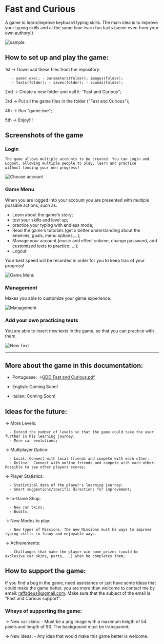 # Fast and Curious
  A game to learn/improve keyboard typing skills. The main idea is to improve your typing skills and at the same time learn fun facts (some even from your own authory!).

![sample](https://user-images.githubusercontent.com/75253335/131589894-00e6f646-a507-440b-9e67-b080e4bafc23.png)


## How to set up and play the game:
 1st -> Download these files from the repository: 
            
       - game(.exe); - parameters(folder); images(folder);
       - texts(folder); - saves(folder); - sounds(folder);
 
 2nd -> Create a new folder and call it: "Fast and Curious";
 
 3rd -> Put all the game files in the folder ("Fast and Curious");
 
 4th -> Run "game.exe";
 
 5th -> Enjoy!!!
 
 
 
 ## Screenshots of the game
 
 ### Login
 
    The game allows multiple accounts to be created. You can Login and Logout, allowing multiple people to play, learn and practice
    without loosing your own progress!
    
   ![Choose account](https://user-images.githubusercontent.com/75253335/130338481-149ac771-5176-4120-8eb8-9ee1b2a3f301.png)


### Game Menu
   When you are logged into your account you are presented with multiple possible actions, such as:
   - Learn about the game's story;
   - test your skills and level up;
   - practice your typing with endless mode;
   - Read the game's tutorials (get a better understanding about the enemies, goals, menu options,...);
   - Manage your account (music and effect volume, change password, add customized texts to practice, ...);
   - Logout

  Your best speed will be recorded in order for you to keep trac of your progress!
   
 ![Game Menu](https://user-images.githubusercontent.com/75253335/130338489-28abe657-46d2-4c2e-95b6-a111db421856.png)


### Management
   Makes you able to customize your game experience.
   
   ![Management](https://user-images.githubusercontent.com/75253335/130338334-3c8079df-af4e-40a6-8168-432fb458ac47.png)


### Add your own practicing texts
  You are able to insert new texts in the game, so that you can practice with them.
  
  ![New Text](https://user-images.githubusercontent.com/75253335/130338376-0903996d-c3e0-4be0-b2a3-3455800518b2.png)

---------------------------------------------------------------------------------------------------------------------------------------------------
 
 
## More about the game in this documentation:
  - Portuguese:
    ->[GDD Fast and Curious.pdf](https://github.com/RaffaeleFiorillo/Fast_and_Curious/files/6441116/GDD.Fast.and.Curious.pdf)
    
 - English:
    Coming Soon!
    
 - Italian:
    Coming Soon!

## Ideas for the future:
  -> More Levels:
  
      - Extend the number of levels so that the game could take the user further in his learning journey;
      - More car evolutions;
  
  -> Multiplayer Option: 
  
      - Local: Connect with local friends and compete with each other;
      - Online:  Connect with online friends and compete with each other. Possible to see other players scores;
      
  -> Player Statistics:
  
      - Statistical data of the player's learning journey;
      - Smart suggestions/specific directions for improvement;

  -> In-Game Shop: 
  
      - New car Skins;
      - Boosts;
      
  -> New Modes to play:
  
      - New types of Missions. The new Missions must be ways to improve typing skills in funny and enjoyable ways.
      
  -> Achievements:
  
      - Challanges that make the player win some prizes (could be exclusive car skins, parts,...) when he completes them;
      
## How to support the game:
  If you find a bug in the game, need assistance or just have some ideas that could make the game better, you are more than welcome to contact me by email: raffadeus8@gmail.com.
  Make sure that the subject of the email is "Fast and Curious support".

### Whays of supporting the game:
  -> New car skins: 
        - Must be a png image with a maximum heigth of 54 pixels and length of 90. The background must be transparent;
        
  -> New ideas:
        - Any idea that would make this game better is welcome.
